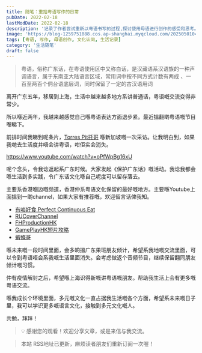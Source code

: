 ```yaml
---
title: 随笔：重拾粤语写作的日常
pubDate: 2022-02-18
lastModDate: 2022-02-18
description: '记录了作者尝试重新以粤语书写的过程,探讨使用母语进行创作的感受和思考。通过写作重新连接文化记忆,表达对多元文化的期待。'
image: 'https://blog-1259751088.cos.ap-shanghai.myqcloud.com/20250501043117650.png?imageSlim'
tags: [粤语, 写作, 母语创作, 文化认同, 生活记录]
category: '生活随笔'
draft: false
---
```


> 粤语，俗称广东话，在粤语使用区中又称白话，是汉藏语系汉语族的一种声调语言，属于东南亚大陆语言区域，常用词中按不同方式计数有两成 、一百至两百个侗台语底层词，同时保留了一定的古汉语用词

离开广东五年，移居到上海，生活中越来越多地方系讲普通话，粤语嘅交流变得非常少。

所以喺近两年，我越来越感觉自己喺粤语表达方面退步紧。最近搵翻啲粤语嘅节目嚟睇下。

前排时间我睇到呢条片，[Torres Pit托哥](https://www.youtube.com/channel/UCsnZXdLOGBnezK--CiG7FZQ) 喺新加坡嘅一次采访。让我明白到，如果我哋去生活度并唔会讲粤语，咁佢实会消失。

https://www.youtube.com/watch?v=oPfWpBg16xU

呢个念头，令我谂返起系广东时候。大家发起《保护广东话》嘅活动。我谂我都会喺生活到多实践，令广东话文化喺自己呢度可以留存落去。

主要系香港嗰边嘅频道，香港仲系粤语文化保留的最好嘅地方。主要喺Youtube上面搵到一啲channel，如果大家有推荐嘅，欢迎留言话俾我知。

- [有啖好食 Perfect Continuous Eat](https://www.youtube.com/c/PerfectContinuousEat)
- [RUCoverChannel](https://www.youtube.com/c/RUCoverChannel)
- [FHProductionHK](https://www.youtube.com/c/FHProductionHK)
- [GamePlayHK短片攻略](https://www.youtube.com/user/GamePlayHK)
- [蝦條哥](https://www.youtube.com/c/hatiugor)

喺未来嘅一段时间里面，会多啲搵广东果班朋友倾计，希望系我地嘅交流里面，可以令到粤语唔会系我嘅生活里面消失。会考虑做返个音频节目，继续保留翻同朋友倾计嘅习惯。

仲有疫情解封之后，希望喺上海识得新嘅讲粤语嘅朋友。帮助我生活上会有更多嘅粤语交流。

喺我成长个环境里面，多元嘅文化一直占据我生活嘅各个方面，希望系未来嘅日子里，我可以学识更多嘅语言文化，接触到多元文化嘅人。

共勉，拜拜！

> 💡 感谢您的观看！欢迎分享文章，或是来信与我交流。

> 本站 RSS地址已更新，麻烦读者朋友们重新订阅一次喔！